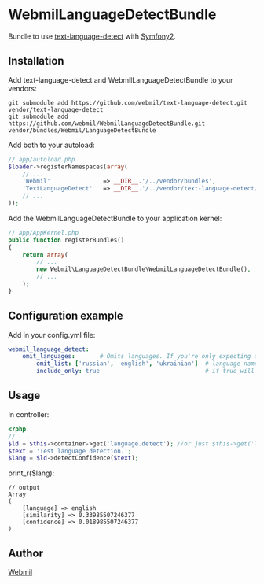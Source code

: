 WebmilLanguageDetectBundle
==========================

Bundle to use [text-language-detect](https://github.com/webmil/text-language-detect) with [Symfony2](https://github.com/symfony/symfony).

Installation
------------

Add text-language-detect and WebmilLanguageDetectBundle to your vendors:

    git submodule add https://github.com/webmil/text-language-detect.git vendor/text-language-detect
    git submodule add https://github.com/webmil/WebmilLanguageDetectBundle.git vendor/bundles/Webmil/LanguageDetectBundle

Add both to your autoload:

``` php
// app/autoload.php
$loader->registerNamespaces(array(
    // ...
    'Webmil'               => __DIR__.'/../vendor/bundles',
    'TextLanguageDetect'   => __DIR__.'/../vendor/text-language-detect/lib',
    // ...
));
```

Add the WebmilLanguageDetectBundle to your application kernel:

``` php
// app/AppKernel.php
public function registerBundles()
{
    return array(
        // ...
        new Webmil\LanguageDetectBundle\WebmilLanguageDetectBundle(),
        // ...
    );
}
```

Configuration example
---------------------
Add in your config.yml file:

``` yaml
webmil_language_detect:
    omit_languages:       # Omits languages. If you're only expecting a limited set of languages, this can greatly
        omit_list: ['russian', 'english', 'ukrainian']  # language name or array of names to omit
        include_only: true                              # if true will include (rather than exclude) only those in the list
```

Usage
-----
In controller:

``` php
<?php
// ...
$ld = $this->container->get('language.detect'); //or just $this->get('language.detect')
$text = 'Test language detection.';
$lang = $ld->detectConfidence($text);
```

print_r($lang):

    // output
    Array
    (
        [language] => english
        [similarity] => 0.33985507246377
        [confidence] => 0.018985507246377
    )

Author
------
[Webmil](http://www.webmil.com.ua/)
